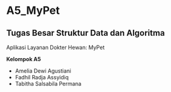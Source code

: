 # A5_MyPet
<H2>Tugas Besar Struktur Data dan Algoritma</H2>

<p>Aplikasi Layanan Dokter Hewan: MyPet</p>
<p><b>Kelompok A5</b></p>
<ul>
<li>Amelia Dewi Agustiani</li>
<li>Fadhil Radja Assyidiq</li>
<li>Tabitha Salsabila Permana</li>
</ul>

